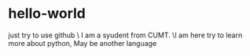 # hello-world
just try to use github
\ I am a syudent from CUMT.
\I am here try to learn more about python, May be another language
